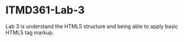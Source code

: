 # ITMD361-Lab-3
Lab 3 is understand the HTML5 structure and being able to apply basic HTML5 tag markup.
